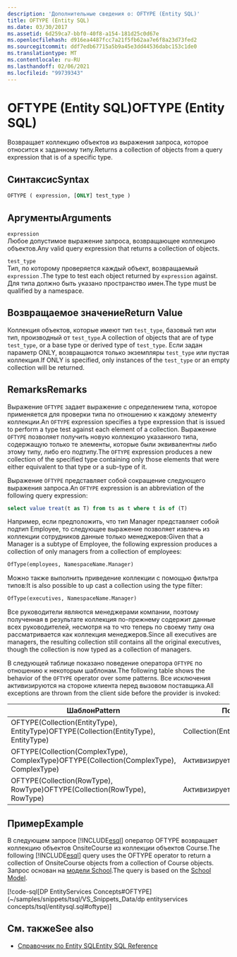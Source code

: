 ```yaml
---
description: 'Дополнительные сведения о: OFTYPE (Entity SQL)'
title: OFTYPE (Entity SQL)
ms.date: 03/30/2017
ms.assetid: 6d259ca7-bbf0-40f8-a154-181d25c0d67e
ms.openlocfilehash: d916ea4487fcc7a21f5fb62aa7e6f8a23d73fed2
ms.sourcegitcommit: ddf7edb67715a5b9a45e3dd44536dabc153c1de0
ms.translationtype: MT
ms.contentlocale: ru-RU
ms.lasthandoff: 02/06/2021
ms.locfileid: "99739343"
---
```

# <a name="oftype-entity-sql"></a><span data-ttu-id="db65b-103">OFTYPE (Entity SQL)</span><span class="sxs-lookup"><span data-stu-id="db65b-103">OFTYPE (Entity SQL)</span></span>

<span data-ttu-id="db65b-104">Возвращает коллекцию объектов из выражения запроса, которое относится к заданному типу.</span><span class="sxs-lookup"><span data-stu-id="db65b-104">Returns a collection of objects from a query expression that is of a specific type.</span></span>  
  
## <a name="syntax"></a><span data-ttu-id="db65b-105">Синтаксис</span><span class="sxs-lookup"><span data-stu-id="db65b-105">Syntax</span></span>  
  
```sql  
OFTYPE ( expression, [ONLY] test_type )  
```  
  
## <a name="arguments"></a><span data-ttu-id="db65b-106">Аргументы</span><span class="sxs-lookup"><span data-stu-id="db65b-106">Arguments</span></span>  

 `expression`  
 <span data-ttu-id="db65b-107">Любое допустимое выражение запроса, возвращающее коллекцию объектов.</span><span class="sxs-lookup"><span data-stu-id="db65b-107">Any valid query expression that returns a collection of objects.</span></span>  
  
 `test_type`  
 <span data-ttu-id="db65b-108">Тип, по которому проверяется каждый объект, возвращаемый `expression` .</span><span class="sxs-lookup"><span data-stu-id="db65b-108">The type to test each object returned by `expression` against.</span></span> <span data-ttu-id="db65b-109">Для типа должно быть указано пространство имен.</span><span class="sxs-lookup"><span data-stu-id="db65b-109">The type must be qualified by a namespace.</span></span>  
  
## <a name="return-value"></a><span data-ttu-id="db65b-110">Возвращаемое значение</span><span class="sxs-lookup"><span data-stu-id="db65b-110">Return Value</span></span>  

 <span data-ttu-id="db65b-111">Коллекция объектов, которые имеют тип `test_type`, базовый тип или тип, производный от `test_type`.</span><span class="sxs-lookup"><span data-stu-id="db65b-111">A collection of objects that are of type `test_type`, or a base type or derived type of `test_type`.</span></span> <span data-ttu-id="db65b-112">Если задан параметр ONLY, возвращаются только экземпляры `test_type` или пустая коллекция.</span><span class="sxs-lookup"><span data-stu-id="db65b-112">If ONLY is specified, only instances of the `test_type` or an empty collection will be returned.</span></span>  
  
## <a name="remarks"></a><span data-ttu-id="db65b-113">Remarks</span><span class="sxs-lookup"><span data-stu-id="db65b-113">Remarks</span></span>  

 <span data-ttu-id="db65b-114">Выражение `OFTYPE` задает выражение с определением типа, которое применяется для проверки типа по отношению к каждому элементу коллекции.</span><span class="sxs-lookup"><span data-stu-id="db65b-114">An `OFTYPE` expression specifies a type expression that is issued to perform a type test against each element of a collection.</span></span>  <span data-ttu-id="db65b-115">Выражение `OFTYPE` позволяет получить новую коллекцию указанного типа, содержащую только те элементы, которые были эквивалентны либо этому типу, либо его подтипу.</span><span class="sxs-lookup"><span data-stu-id="db65b-115">The `OFTYPE` expression produces a new collection of the specified type containing only those elements that were either equivalent to that type or a sub-type of it.</span></span>  
  
 <span data-ttu-id="db65b-116">Выражение `OFTYPE` представляет собой сокращение следующего выражения запроса.</span><span class="sxs-lookup"><span data-stu-id="db65b-116">An `OFTYPE` expression is an abbreviation of the following query expression:</span></span>  
  
```sql  
select value treat(t as T) from ts as t where t is of (T)  
```  
  
 <span data-ttu-id="db65b-117">Например, если предположить, что тип Manager представляет собой подтип Employee, то следующее выражение позволяет извлечь из коллекции сотрудников данные только менеджеров:</span><span class="sxs-lookup"><span data-stu-id="db65b-117">Given that a Manager is a subtype of Employee, the following expression produces a collection of only managers from a collection of employees:</span></span>  
  
```sql  
OfType(employees, NamespaceName.Manager)  
```  
  
 <span data-ttu-id="db65b-118">Можно также выполнить приведение коллекции с помощью фильтра типов:</span><span class="sxs-lookup"><span data-stu-id="db65b-118">It is also possible to up cast a collection using the type filter:</span></span>  
  
```sql
OfType(executives, NamespaceName.Manager)  
```  
  
 <span data-ttu-id="db65b-119">Все руководители являются менеджерами компании, поэтому полученная в результате коллекция по-прежнему содержит данные всех руководителей, несмотря на то что теперь по своему типу она рассматривается как коллекция менеджеров.</span><span class="sxs-lookup"><span data-stu-id="db65b-119">Since all executives are managers, the resulting collection still contains all the original executives, though the collection is now typed as a collection of managers.</span></span>  
  
 <span data-ttu-id="db65b-120">В следующей таблице показано поведение оператора `OFTYPE` по отношению к некоторым шаблонам.</span><span class="sxs-lookup"><span data-stu-id="db65b-120">The following table shows the behavior of the `OFTYPE` operator over some patterns.</span></span> <span data-ttu-id="db65b-121">Все исключения активизируются на стороне клиента перед вызовом поставщика.</span><span class="sxs-lookup"><span data-stu-id="db65b-121">All exceptions are thrown from the client side before the provider is invoked:</span></span>  
  
|<span data-ttu-id="db65b-122">Шаблон</span><span class="sxs-lookup"><span data-stu-id="db65b-122">Pattern</span></span>|<span data-ttu-id="db65b-123">Поведение</span><span class="sxs-lookup"><span data-stu-id="db65b-123">Behavior</span></span>|  
|-------------|--------------|  
|<span data-ttu-id="db65b-124">OFTYPE(Collection(EntityType), EntityType)</span><span class="sxs-lookup"><span data-stu-id="db65b-124">OFTYPE(Collection(EntityType), EntityType)</span></span>|<span data-ttu-id="db65b-125">Collection(EntityType)</span><span class="sxs-lookup"><span data-stu-id="db65b-125">Collection(EntityType)</span></span>|  
|<span data-ttu-id="db65b-126">OFTYPE(Collection(ComplexType), ComplexType)</span><span class="sxs-lookup"><span data-stu-id="db65b-126">OFTYPE(Collection(ComplexType), ComplexType)</span></span>|<span data-ttu-id="db65b-127">Активизирует исключение</span><span class="sxs-lookup"><span data-stu-id="db65b-127">Throws</span></span>|  
|<span data-ttu-id="db65b-128">OFTYPE(Collection(RowType), RowType)</span><span class="sxs-lookup"><span data-stu-id="db65b-128">OFTYPE(Collection(RowType), RowType)</span></span>|<span data-ttu-id="db65b-129">Активизирует исключение</span><span class="sxs-lookup"><span data-stu-id="db65b-129">Throws</span></span>|  
  
## <a name="example"></a><span data-ttu-id="db65b-130">Пример</span><span class="sxs-lookup"><span data-stu-id="db65b-130">Example</span></span>  

 <span data-ttu-id="db65b-131">В следующем запросе [!INCLUDE[esql](../../../../../../includes/esql-md.md)] оператор OFTYPE возвращает коллекцию объектов OnsiteCourse из коллекции объектов Course.</span><span class="sxs-lookup"><span data-stu-id="db65b-131">The following [!INCLUDE[esql](../../../../../../includes/esql-md.md)] query uses the OFTYPE operator to return a collection of OnsiteCourse objects from a collection of Course objects.</span></span> <span data-ttu-id="db65b-132">Запрос основан на [модели School](/previous-versions/dotnet/netframework-4.0/bb896300(v=vs.100)).</span><span class="sxs-lookup"><span data-stu-id="db65b-132">The query is based on the [School Model](/previous-versions/dotnet/netframework-4.0/bb896300(v=vs.100)).</span></span>  
  
 [!code-sql[DP EntityServices Concepts#OFTYPE](~/samples/snippets/tsql/VS_Snippets_Data/dp entityservices concepts/tsql/entitysql.sql#oftype)]  
  
## <a name="see-also"></a><span data-ttu-id="db65b-133">См. также</span><span class="sxs-lookup"><span data-stu-id="db65b-133">See also</span></span>

- [<span data-ttu-id="db65b-134">Справочник по Entity SQL</span><span class="sxs-lookup"><span data-stu-id="db65b-134">Entity SQL Reference</span></span>](entity-sql-reference.md)
